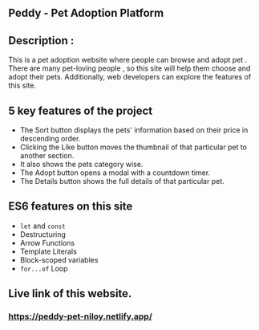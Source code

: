 ## Peddy - Pet Adoption Platform

## Description :
 This is a pet adoption website where people can browse and adopt pet . There are many pet-loving people , so this site will help them choose and adopt their pets. Additionally, web developers can explore the features of this site.
 
## 5 key features of the project
- The Sort button displays the pets' information based on their price in descending order.
- Clicking the Like button moves the thumbnail of that particular pet to another section.
- It also shows the pets category wise.
- The Adopt button opens a modal with a countdown timer.
- The Details button shows the full details of that particular pet.

## ES6 features on this site
- `let` and `const`
- Destructuring
- Arrow Functions
- Template Literals
- Block-scoped variables
- `for...of` Loop

## Live link of this website.
### https://peddy-pet-niloy.netlify.app/
